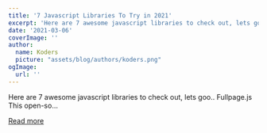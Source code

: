 ```yaml
---
title: '7 Javascript Libraries To Try in 2021'
excerpt: 'Here are 7 awesome javascript libraries to check out, lets goo..           Fullpage.js   This open-so...'
date: '2021-03-06'
coverImage: ''
author:
  name: Koders
  picture: "assets/blog/authors/koders.png"
ogImage:
  url: ''
---
```


Here are 7 awesome javascript libraries to check out, lets goo..           Fullpage.js   This open-so...

[Read more](https://dev.to/seventech/7-javascript-libraries-to-try-in-2021-430i)
